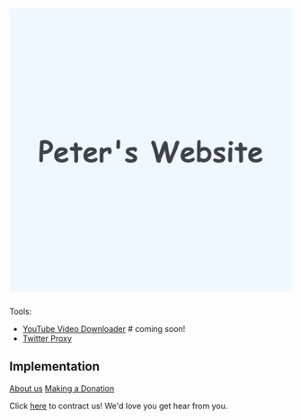 # [![1](./assets/poster.png)](https://peter-hunt.github.io)

Tools:

- [YouTube Video Downloader](https://peter-hunt.github.io/youtube-downloader) # coming soon!
- [Twitter Proxy](https://peter-hunt.github.io/twitter-proxy)

## Implementation

[About us](https://peter-hunt.github.io/about)
[Making a Donation](https://peter-hunt.github.io/donation)

Click [here](https://peter-hunt.github.io/contract) to contract us!
We'd love you get hear from you.

